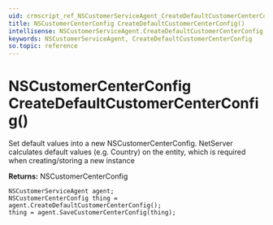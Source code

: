 ```yaml
---
uid: crmscript_ref_NSCustomerServiceAgent_CreateDefaultCustomerCenterConfig
title: NSCustomerCenterConfig CreateDefaultCustomerCenterConfig()
intellisense: NSCustomerServiceAgent.CreateDefaultCustomerCenterConfig
keywords: NSCustomerServiceAgent, CreateDefaultCustomerCenterConfig
so.topic: reference
---
```


# NSCustomerCenterConfig CreateDefaultCustomerCenterConfig()
	  
Set default values into a new NSCustomerCenterConfig.
NetServer calculates default values (e.g. Country) on the entity, which is required when creating/storing a new instance
	  
**Returns:** NSCustomerCenterConfig

```crmscript
NSCustomerServiceAgent agent;
NSCustomerCenterConfig thing = agent.CreateDefaultCustomerCenterConfig();
thing = agent.SaveCustomerCenterConfig(thing);
```

